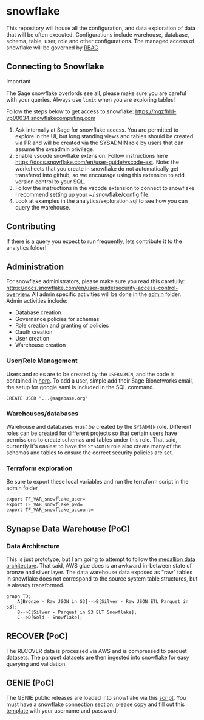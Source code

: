# snowflake

This repository will house all the configuration, and data exploration of data that will be often executed.  Configurations include warehouse, database, schema, table, user, role and other configurations. The managed access of snowflake will be governed by [RBAC](https://medium.com/snowflake/managed-access-schema-framework-in-rbac-1b63341be418)

## Connecting to Snowflake

> [!IMPORTANT]
> The Sage snowflake overlords see all, please make sure you are careful with your queries.  Always use `limit` when you are exploring tables!

Follow the steps below to get access to snowflake: https://mqzfhld-vp00034.snowflakecomputing.com

1. Ask internally at Sage for snowflake access.  You are permitted to explore in the UI, but long standing views and tables should be created via PR and will be created via the SYSADMIN role by users that can assume the sysadmin privilege.
1. Enable vscode snowflake extension. Follow instructions here https://docs.snowflake.com/en/user-guide/vscode-ext.  Note: the worksheets that you create in snowflake do not automatically get transfered into github, so we encourage using this extension to add version control to your SQL.
1. Follow the instructions in the vscode extension to connect to snowflake.  I recommend setting up your ~/.snowflake/config file.
1. Look at examples in the analytics/exploration.sql to see how you can query the warehouse.

## Contributing

If there is a query you expect to run frequently, lets contribute it to the analytics folder!


## Administration

For snowflake administrators, please make sure you read this carefully: https://docs.snowflake.com/en/user-guide/security-access-control-overview. All admin specific activities will be done in the [admin](admin) folder.  Admin activities include:

* Database creation
* Governance policies for schemas
* Role creation and granting of policies
* Oauth creation
* User creation
* Warehouse creation

### User/Role Management
Users and roles are to be created by the `USERADMIN`, and the code is contained in [here](admin/user_setup.sql).  To add a user, simple add their Sage Bionetworks email, the setup for google saml is included in the SQL command.

```
CREATE USER "...@sagebase.org"
```

### Warehouses/databases

Warehouse and databases _must be_ created by the `SYSADMIN` role. Different roles can be created for different projects so that certain users have permissions to create schemas and tables under this role. That said, currently it's easiest to have the `SYSADMIN` role also create many of the schemas and tables to ensure the correct security policies are set.

### Terraform exploration

Be sure to export these local variables and run the terraform script in the admin folder
```
export TF_VAR_snowflake_user=
export TF_VAR_snowflake_pwd=
export TF_VAR_snowflake_account=
```

## Synapse Data Warehouse (PoC)

### Data Architecture

This is just prototype, but I am going to attempt to follow the [medallion data architecture](https://www.databricks.com/glossary/medallion-architecture). That said, AWS glue does is an awkward in-between state of bronze and silver layer. The data warehouse data exposed as "raw" tables in snowflake does not correspond to the source system table structures, but is already transformed.

```mermaid
graph TD;
    A[Bronze - Raw JSON in S3]-->B[Silver - Raw JSON ETL Parquet in S3];
    B-->C[Silver - Parquet in S3 ELT Snowflake];
    C-->D[Gold - Snowflake];
```

## RECOVER (PoC)

The RECOVER data is processed via AWS and is compressed to parquet datasets.  The parquet datasets are then ingested into snowflake for easy querying and validation.

## GENIE (PoC)

The GENIE public releases are loaded into snowflake via this [script](admin/genie_elt.py).  You must have a snowflake connection section, please copy and fill out this [template](.env_template) with your username and password.
